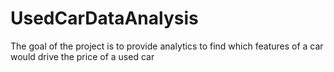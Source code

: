 # UsedCarDataAnalysis
The goal of the project is to provide analytics to find which features of a car would drive the price of a used car 
